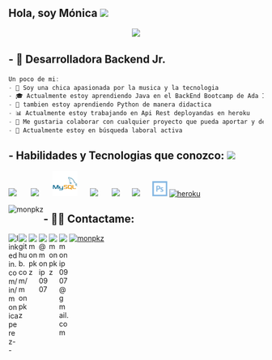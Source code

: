 ### <h2> Hola, soy Mónica <img src="https://media.giphy.com/media/mGcNjsfWAjY5AEZNw6/giphy.gif" width="40"></h2>


<div align='center'><img src="https://media.giphy.com/media/LMcB8XospGZO8UQq87/giphy.gif?cid=790b7611f16e474d86a2425001ccf9a0c059f352363f2277&rid=giphy.gif&ct=g" width="700"></div>

## - 🔨 Desarrolladora Backend Jr. 
```javascript
Un poco de mi: 
- 🌸 Soy una chica apasionada por la musica y la tecnologia
- 🎓 Actualmente estoy aprendiendo Java en el BackEnd Bootcamp de Ada ITW
- 🌱 tambien estoy aprendiendo Python de manera didactica
- 📊 Actualmente estoy trabajando en Api Rest deployandas en heroku
- 👯 Me gustaria colaborar con cualquier proyecto que pueda aportar y dejarme conocimiento
- 💼 Actualmente estoy en búsqueda laboral activa

```

## - Habilidades y Tecnologias que conozco: <img><img src="https://media.giphy.com/media/WUlplcMpOCEmTGBtBW/giphy.gif" width="50"></img>

<div align="left">
 <img  src="https://image.flaticon.com/icons/png/512/226/226777.png" width="40" > &nbsp; &nbsp; &nbsp; <img src="https://www.vectorlogo.zone/logos/springio/springio-icon.svg" width="40" > &nbsp; &nbsp; &nbsp; <img src="https://raw.githubusercontent.com/devicons/devicon/master/icons/mysql/mysql-original-wordmark.svg" width="50" > &nbsp; &nbsp; &nbsp;<img src="https://www.vectorlogo.zone/logos/getpostman/getpostman-icon.svg" width="40" > &nbsp; &nbsp; &nbsp;  <img src="https://git-scm.com/images/logo@2x.png" width="40" > &nbsp; &nbsp; &nbsp;<img src="https://maven.apache.org/images/maven-logo-black-on-white.png" width="50" >  &nbsp; &nbsp; &nbsp;<img src="https://raw.githubusercontent.com/devicons/devicon/master/icons/photoshop/photoshop-line.svg" width="30" > <a href="https://heroku.com" target="_blank"> <img src="https://www.vectorlogo.zone/logos/heroku/heroku-icon.svg" alt="heroku" height="30"/> </a>


<p><img align="left" src="https://github-readme-stats.vercel.app/api/top-langs?username=monpkz&show_icons=true&locale=en&layout=compact" alt="monpkz" /></p> 
</div>
</p>


## - 👨‍💻 Contactame:

<a href="https://linkedin.com/in/monicaperez--" target="blank"><img align="left" src="https://raw.githubusercontent.com/rahuldkjain/github-profile-readme-generator/master/src/images/icons/Social/linked-in-alt.svg" alt="linkedin.com/in/monicaperez--" width="20"/></a> <a href="https://github.com/monpkz" target="blank"><img align="left" src="https://cdn.jsdelivr.net/npm/simple-icons@3.0.1/icons/github.svg" alt="github.com/monpkz" width="20" /></a> <p align="left"> <a href="https://dev.to/monpkz" target="blank"><img align="left" src="https://cdn.jsdelivr.net/npm/simple-icons@3.0.1/icons/dev-dot-to.svg" alt="monpkz" width="20" /></a> <a href="https://medium.com/@monip0907" target="blank"><img align="left" src="https://raw.githubusercontent.com/rahuldkjain/github-profile-readme-generator/master/src/images/icons/Social/medium.svg" alt="@monip0907" width="20" /></a> <a href="https://www.hackerrank.com/monpkz" target="blank"><img align="left" src="https://raw.githubusercontent.com/rahuldkjain/github-profile-readme-generator/master/src/images/icons/Social/hackerrank.svg" alt="monpkz" width="20" /></a> <p align="left"> <a href="https://linkedin.com/in/monicaperez--" target="blank"><img align="left" src="https://user-images.githubusercontent.com/79878292/131882625-067c8cfe-0cb5-4dfb-bfc5-f82d13dc49cf.png" alt="monip0907@gmail.com" width="20"/>
 



<p align="left"> <img src="https://komarev.com/ghpvc/?username=monpkz&label=Profile%20views&color=0e75b6&style=flat" alt="monpkz" /> </p>


 
